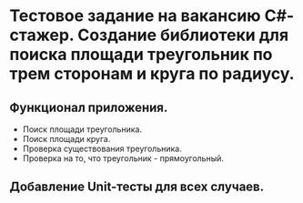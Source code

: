 # Тестовое задание на вакансию C#-стажер. Создание библиотеки для поиска площади треугольник по трем сторонам и круга по радиусу.

## Функционал приложения.
- Поиск площади треугольника.
- Поиск площади круга.
- Проверка существования треугольника.
- Проверка на то, что треугольник - прямоугольный.


## Добавление Unit-тесты для всех случаев.
